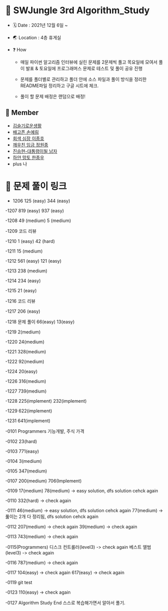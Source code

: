 # 📖 SWJungle 3rd Algorithm_Study

- 🗓 Date : 2021년 12월 6일 ~

- 🌏 Location : 4층 휴게실

- ❓ How

  - 매일 파이썬 알고리즘 인터뷰에 실린 문제를 2문제씩 풀고 목요일에 모여서 풀이 발표 & 토요일에 프로그래머스 문제로 테스트 및 풀이 공유 진행

  - 문제를 폴더별로 관리하고 폴더 안에 소스 파일과 풀이 방식을 정리한 README파일 정리하고 구글 시트에 체크.
  - 풀이 할 문제 배정은 랜덤으로 배정!

## 👥 Member

- [김슬기로운생활](https://github.com/sgsg9447/Algorithm_Study)
- [배고픈 손예림](https://github.com/Yerimi11/Algorithm_group_study)
- [회색 심장 이종호](https://github.com/Roha-Lee/sw_jungle_algorithm_group_study)
- [깨우친 임금 정원종](https://github.com/gitddabong/Algorithm_study)
- [진승현-대통령이될 남자](https://velog.io/@tmdgus3901/%EC%95%8C%EA%B3%A0%EB%A6%AC%EC%A6%98-%EB%AC%B8%EC%9E%90%EC%97%B4-%EC%A1%B0%EC%9E%91%EB%9E%8C%EB%8B%A4-%ED%91%9C%ED%98%84%EC%8B%9D)
- [하얀 망토 한종우](https://github.com/jwowo/algorithm-study)
- plus 나

# 🔗 문제 풀이 링크

- 1206
  125 (easy)
  344 (easy)

-1207
819 (easy)
937 (easy)

-1208
49 (medium)
5 (medium)

-1209
코드 리뷰

-1210
1 (easy)
42 (hard)

-1211
15 (medium)

-1212
561 (easy)
121 (easy)

-1213
238 (medium)

-1214
234 (easy)

-1215
21 (easy)

-1216
코드 리뷰

-1217
206 (easy)

-1218
문제 풀이 66(easy) 13(easy)

-1219
2(medium)

-1220
24(medium)

-1221
328(medium)

-1222
92(medium)

-1224
20(easy)

-1226
316(medium)

-1227
739(medium)

-1228
225(implement) 232(implement)

-1229
622(implement)

-1231
641(implement)

-0101
Programmers
기능개발, 주식 가격

-0102
23(hard)

-0103
771(easy)

-0104
3(medium)

-0105
347(medium)

-0107
200(medium)
706(Implement)

-0109
17(medium)
78(medium) -> easy solution, dfs solution cehck again

-0110
332(hard) -> check again

-0111
46(medium) -> easy solution, dfs solution cehck again
77(medium) -> 풆이는 2개 다 정리됨, dfs solution cehck again

-0112
207(medium) -> check again
39(medium) -> check again

-0113
743(medium) -> check again

-0115(Programmers)
디스크 컨트롤러(level3) -> check again
베스트 앨범(level3) -> check again

-0116
787(medium) -> check again

-0117
104(easy) -> check again
617(easy) -> check again

-0119
git test

-0123
110(easy) -> check again

-0127
Algorithm Study End
스스로 복습해가면서 알아서 풀기.
